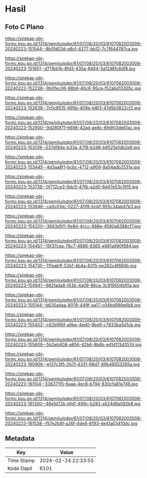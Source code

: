 # Hasil

## Foto C Plano

https://sirekap-obj-formc.kpu.go.id/1314/pemilu/pdpr/61/07/08/20/03/6107082003008-20240223-151544--8b0fd03d-a8cf-4277-bb12-7c7f644787ca.jpg

https://sirekap-obj-formc.kpu.go.id/1314/pemilu/pdpr/61/07/08/20/03/6107082003008-20240223-151951--d711bb1b-8fd3-435a-8464-5af2d8fc6df8.jpg

https://sirekap-obj-formc.kpu.go.id/1314/pemilu/pdpr/61/07/08/20/03/6107082003008-20240223-152238--9b0fec06-88b9-40c6-95ca-f52abd13305c.jpg

https://sirekap-obj-formc.kpu.go.id/1314/pemilu/pdpr/61/07/08/20/03/6107082003008-20240223-152638--7c0c6515-695b-409e-b8f3-47d5b3822cf2.jpg

https://sirekap-obj-formc.kpu.go.id/1314/pemilu/pdpr/61/07/08/20/03/6107082003008-20240223-152900--9d280f71-6698-42ad-ae8c-6fe903de61ac.jpg

https://sirekap-obj-formc.kpu.go.id/1314/pemilu/pdpr/61/07/08/20/03/6107082003008-20240223-153139--537df84e-b33a-47f8-b248-b9525e1db2e9.jpg

https://sirekap-obj-formc.kpu.go.id/1314/pemilu/pdpr/61/07/08/20/03/6107082003008-20240223-153445--4d3aa8f1-bcbc-4712-a909-8a54adb2531a.jpg

https://sirekap-obj-formc.kpu.go.id/1314/pemilu/pdpr/61/07/08/20/03/6107082003008-20240223-153738--0f712ce3-9dc0-47fb-a2d0-8d47e53c1915.jpg

https://sirekap-obj-formc.kpu.go.id/1314/pemilu/pdpr/61/07/08/20/03/6107082003008-20240223-153946--ca0c01dc-0227-45f9-bcbf-955c34abd7b3.jpg

https://sirekap-obj-formc.kpu.go.id/1314/pemilu/pdpr/61/07/08/20/03/6107082003008-20240223-154200--3663d5f1-9e8d-4ccc-888e-4590a6388cf7.jpg

https://sirekap-obj-formc.kpu.go.id/1314/pemilu/pdpr/61/07/08/20/03/6107082003008-20240223-154451--15f37cea-78c7-4886-8365-e681a990f684.jpg

https://sirekap-obj-formc.kpu.go.id/1314/pemilu/pdpr/61/07/08/20/03/6107082003008-20240223-154730--111eab1f-52b1-4b4a-8315-ee282c4f660b.jpg

https://sirekap-obj-formc.kpu.go.id/1314/pemilu/pdpr/61/07/08/20/03/6107082003008-20240223-154941--982fada8-f43b-4a09-86ca-3c919504bf0a.jpg

https://sirekap-obj-formc.kpu.go.id/1314/pemilu/pdpr/61/07/08/20/03/6107082003008-20240223-155144--b635adaa-8078-449f-aa17-c04bd998e6b8.jpg

https://sirekap-obj-formc.kpu.go.id/1314/pemilu/pdpr/61/07/08/20/03/6107082003008-20240223-155402--c62bf66f-a9be-4ed0-9be9-c7833ba5d1cb.jpg

https://sirekap-obj-formc.kpu.go.id/1314/pemilu/pdpr/61/07/08/20/03/6107082003008-20240223-155609--5b2eb408-a856-42b6-8b6b-ed1d113d357d.jpg

https://sirekap-obj-formc.kpu.go.id/1314/pemilu/pdpr/61/07/08/20/03/6107082003008-20240223-160906--e137c3f5-2b7f-4331-98d7-89b48553265a.jpg

https://sirekap-obj-formc.kpu.go.id/1314/pemilu/pdpr/61/07/08/20/03/6107082003008-20240223-161104--33637115-6aaa-4ec8-b794-830cfa81e746.jpg

https://sirekap-obj-formc.kpu.go.id/1314/pemilu/pdpr/61/07/08/20/03/6107082003008-20240223-161300--46e1d72b-bfd1-499c-b283-a524d9a092b8.jpg

https://sirekap-obj-formc.kpu.go.id/1314/pemilu/pdpr/61/07/08/20/03/6107082003008-20240223-161538--f57e2b4f-a26f-4de4-8193-4e41a03410dc.jpg


## Metadata

| Key        | Value               |
| ---------- | ------------------- |
| Time Stamp | 2024-02-24 22:33:55 |
| Kode Dapil | 6101                |



